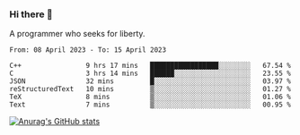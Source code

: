 ### Hi there 👋

<!--
**shejialuo/shejialuo** is a ✨ _special_ ✨ repository because its `README.md` (this file) appears on your GitHub profile.

Here are some ideas to get you started:

- 🔭 I’m currently working on ...
- 🌱 I’m currently learning ...
- 👯 I’m looking to collaborate on ...
- 🤔 I’m looking for help with ...
- 💬 Ask me about ...
- 📫 How to reach me: ...
- 😄 Pronouns: ...
- ⚡ Fun fact: ...
-->

A programmer who seeks for liberty.

<!--START_SECTION:waka-->

```text
From: 08 April 2023 - To: 15 April 2023

C++                9 hrs 17 mins   █████████████████░░░░░░░░   67.54 %
C                  3 hrs 14 mins   ██████░░░░░░░░░░░░░░░░░░░   23.55 %
JSON               32 mins         █░░░░░░░░░░░░░░░░░░░░░░░░   03.97 %
reStructuredText   10 mins         ▒░░░░░░░░░░░░░░░░░░░░░░░░   01.27 %
TeX                8 mins          ▒░░░░░░░░░░░░░░░░░░░░░░░░   01.06 %
Text               7 mins          ▒░░░░░░░░░░░░░░░░░░░░░░░░   00.95 %
```

<!--END_SECTION:waka-->

[![Anurag's GitHub stats](https://github-readme-stats.vercel.app/api?username=shejialuo&show_icons=true&theme=dracula)](https://github.com/anuraghazra/github-readme-stats)
